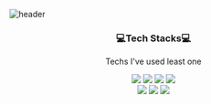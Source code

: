 
![header](https://capsule-render.vercel.app/api?type=wave&color=FF7B39&height=250&animation=twinkling&section=header&text=U%20Jineeee&fontSize=90&fontColor=FFE0C7)

<h3 align="center">💻Tech Stacks💻</h3>

<p align="center"> Techs I've used least one </p>

<div align=center> 
<img src="https://img.shields.io/badge/c-A8B9CC?style=flat-square&logo=C&logoColor=white"/>
  <img src="https://img.shields.io/badge/c++-00599C?style=flat-square&logo=c%2B%2B&logoColor=white">
  <img src="https://img.shields.io/badge/c%23-239120?style=flat-square&logo=Csharp&logoColor=white">
  <img src="https://img.shields.io/badge/Python-3766AB?style=flat-square&logo=Python&logoColor=white"/>
  <br>
  
  <img src="https://img.shields.io/badge/JAVA-007396?style=flat-square&logo=java&logoColor=white">
  <img src="https://img.shields.io/badge/Spring-6DB33F?style=flat-square&logo=Spring&logoColor=white">
  <img src="https://img.shields.io/badge/mariaDB-003545?style=flat-square&logo=mariaDB&logoColor=white">
  <br>
 </div>
